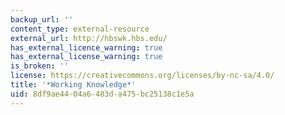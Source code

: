 ```yaml
---
backup_url: ''
content_type: external-resource
external_url: http://hbswk.hbs.edu/
has_external_licence_warning: true
has_external_license_warning: true
is_broken: ''
license: https://creativecommons.org/licenses/by-nc-sa/4.0/
title: '*Working Knowledge*'
uid: 8df9ae44-04a6-483d-a475-bc25138c1e5a
---
```

